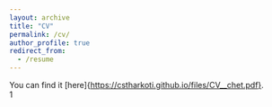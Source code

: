 ```yaml
---
layout: archive
title: "CV"
permalink: /cv/
author_profile: true
redirect_from:
  - /resume
---
```

You can find it [here]{https://cstharkoti.github.io/files/CV__chet.pdf}.  
1 <a href="files/CV__chet.pdf" class="image fit"><img src="images/marr_pic.jpg" alt=""></a>

